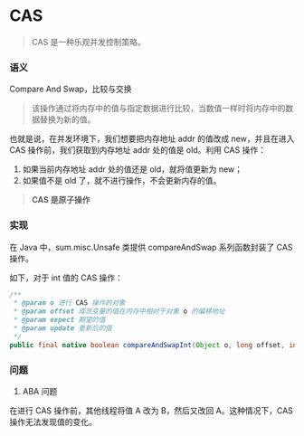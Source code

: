 # CAS

> CAS 是一种乐观并发控制策略。

### 语义

Compare And Swap，比较与交换

> 该操作通过将内存中的值与指定数据进行比较，当数值一样时将内存中的数据替换为新的值。

也就是说，在并发环境下，我们想要把内存地址 addr 的值改成 new，并且在进入 CAS 操作前，我们获取到内存地址 addr 处的值是 old。利用 CAS 操作：
1. 如果当前内存地址 addr 处的值还是 old，就将值更新为 new；
2. 如果值不是 old 了，就不进行操作，不会更新内存的值。

> **CAS 是原子操作**


### 实现

在 Java 中，sum.misc.Unsafe 类提供 compareAndSwap 系列函数封装了 CAS 操作。

如下，对于 int 值的 CAS 操作：

```java
/**
 * @param o 进行 CAS 操作的对象
 * @param offset 成员变量的值在内存中相对于对象 o 的偏移地址
 * @param expect 期望的值
 * @param update 更新后的值
 */
public final native boolean compareAndSwapInt(Object o, long offset, int expect, int update);
```


### 问题

1. ABA 问题

在进行 CAS 操作前，其他线程将值 A 改为 B，然后又改回 A。这种情况下，CAS 操作无法发现值的变化。